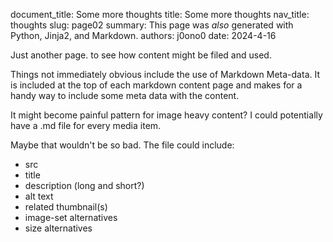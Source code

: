 document_title: Some more thoughts
title:   Some more thoughts
nav_title: thoughts
slug: page02
summary: This page was *also* generated with Python, Jinja2, and Markdown.
authors: j0ono0
date:    2024-4-16

Just another page. to see how content might be filed and used.

Things not immediately obvious include the use of Markdown Meta-data. It is included at the top of each markdown content page and makes for a handy way to include some meta data with the content. 

It might become painful pattern for image heavy content? I could potentially have a .md file for every media item. 

Maybe that wouldn't be so bad. The file could include:

- src
- title
- description (long and short?)
- alt text
- related thumbnail(s)
- image-set alternatives
- size alternatives